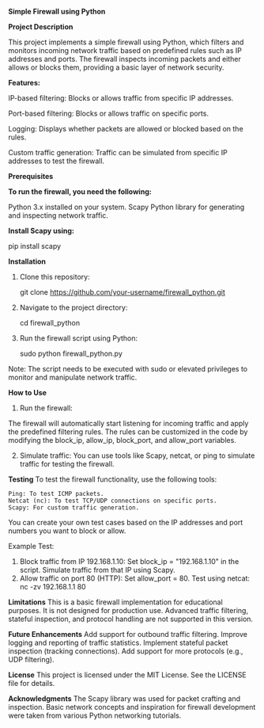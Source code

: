 **Simple Firewall using Python**

**Project Description**

This project implements a simple firewall using Python, which filters and monitors incoming network traffic based on predefined rules such as IP addresses and ports. The firewall inspects incoming packets and either allows or blocks them, providing a basic layer of network security.

**Features:**

IP-based filtering: Blocks or allows traffic from specific IP addresses.

Port-based filtering: Blocks or allows traffic on specific ports.

Logging: Displays whether packets are allowed or blocked based on the rules.

Custom traffic generation: Traffic can be simulated from specific IP addresses to test the firewall.


**Prerequisites**

**To run the firewall, you need the following:**

  Python 3.x installed on your system.
  Scapy Python library for generating and inspecting network traffic.

**Install Scapy using:**

  pip install scapy

**Installation**

1. Clone this repository:

	git clone https://github.com/your-username/firewall_python.git

2. Navigate to the project directory:

	cd firewall_python

3. Run the firewall script using Python:

	sudo python firewall_python.py

Note: The script needs to be executed with sudo or elevated privileges to monitor and manipulate network traffic.

**How to Use**

1. Run the firewall:

The firewall will automatically start listening for incoming traffic and apply the predefined filtering rules.
The rules can be customized in the code by modifying the block_ip, allow_ip, block_port, and allow_port variables.

2. Simulate traffic: 
You can use tools like Scapy, netcat, or ping to simulate traffic for testing the firewall.

**Testing**
To test the firewall functionality, use the following tools:

	Ping: To test ICMP packets.
	Netcat (nc): To test TCP/UDP connections on specific ports.
	Scapy: For custom traffic generation.
You can create your own test cases based on the IP addresses and port numbers you want to block or allow.

Example Test:
1. Block traffic from IP 192.168.1.10:
	Set block_ip = "192.168.1.10" in the script.
	Simulate traffic from that IP using Scapy.
2. Allow traffic on port 80 (HTTP):
	Set allow_port = 80.
	Test using netcat:
		nc -zv 192.168.1.1 80
		
**Limitations**
	This is a basic firewall implementation for educational purposes.
	It is not designed for production use.
	Advanced traffic filtering, stateful inspection, and protocol handling are not supported in this version.

**Future Enhancements**
	Add support for outbound traffic filtering.
	Improve logging and reporting of traffic statistics.
	Implement stateful packet inspection (tracking connections).
	Add support for more protocols (e.g., UDP filtering).

**License**
This project is licensed under the MIT License. See the LICENSE file for details.

**Acknowledgments**
	The Scapy library was used for packet crafting and inspection.
	Basic network concepts and inspiration for firewall development were taken from various Python networking tutorials.
